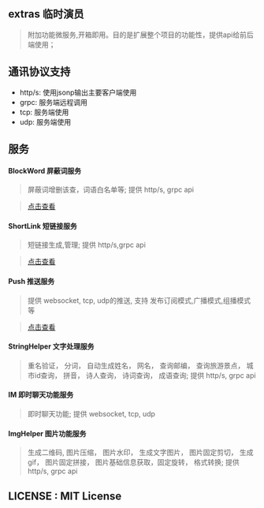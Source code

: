 ## extras 临时演员
> 附加功能微服务,开箱即用。目的是扩展整个项目的功能性，提供api给前后端使用；

## 通讯协议支持
- http/s: 使用jsonp输出主要客户端使用
- grpc: 服务端远程调用
- tcp: 服务端使用
- udp: 服务端使用

## 服务

#### BlockWord 屏蔽词服务
> 屏蔽词增删该查，词语白名单等; 提供 http/s, grpc api

>  [点击查看](https://github.com/mangenotwork/extras/tree/master/apps/BlockWord)

#### ShortLink 短链接服务
>  短链接生成,管理; 提供 http/s,grpc api

>  [点击查看](https://github.com/mangenotwork/extras/tree/master/apps/ShortLink)

#### Push 推送服务
> 提供 websocket, tcp, udp的推送, 支持 发布订阅模式,广播模式,组播模式等

>  [点击查看](https://github.com/mangenotwork/extras/tree/master/apps/Push)

#### StringHelper 文字处理服务
> 重名验证， 分词， 自动生成姓名， 网名， 查询邮编， 查询旅游景点， 城市id查询， 拼音， 诗人查询， 诗词查询， 成语查询;
> 提供 http/s, grpc api

#### IM 即时聊天功能服务
> 即时聊天功能; 提供 websocket, tcp, udp

#### ImgHelper 图片功能服务
> 生成二维码, 图片压缩， 图片水印， 生成文字图片， 图片固定剪切， 生成gif， 图片固定拼接， 图片基础信息获取，固定旋转， 格式转换;
> 提供 http/s, grpc api


## LICENSE : MIT License



